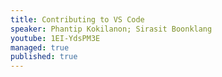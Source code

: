 ```yaml
---
title: Contributing to VS Code
speaker: Phantip Kokilanon; Sirasit Boonklang
youtube: 1EI-YdsPM3E
managed: true
published: true
---
```

